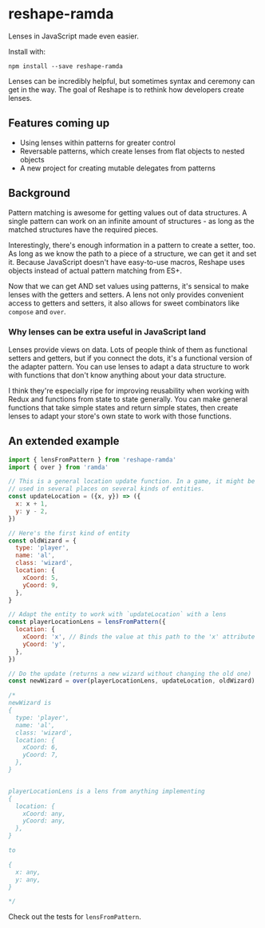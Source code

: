 # reshape-ramda
Lenses in JavaScript made even easier.

Install with:
```
npm install --save reshape-ramda
```

Lenses can be incredibly helpful, but sometimes syntax and ceremony can get in the way. 
The goal of Reshape is to rethink how developers create lenses.

## Features coming up
* Using lenses within patterns for greater control
* Reversable patterns, which create lenses from flat objects to nested objects
* A new project for creating mutable delegates from patterns

## Background

Pattern matching is awesome for getting values out of data structures.
A single pattern can work on an infinite amount of structures - as long as the matched structures have the required pieces.

Interestingly, there's enough information in a pattern to create a setter, too. As long as we know the path to a piece
of a structure, we can get it and set it. Because JavaScript doesn't have easy-to-use macros, Reshape uses objects 
instead of actual pattern matching from ES+.

Now that we can get AND set values using patterns, it's sensical to make lenses with the getters and setters.
A lens not only provides convenient access to getters and setters, it also allows for sweet combinators like
`compose` and `over`.

### Why lenses can be extra useful in JavaScript land

Lenses provide views on data. Lots of people think of them as functional setters and getters,
but if you connect the dots, it's a functional version of the adapter pattern. You can use lenses
to adapt a data structure to work with functions that don't know anything about your data structure.

I think they're especially ripe for improving reusability when working with 
Redux and functions from state to state generally. You can make general 
functions that take simple states and return simple states, then create lenses to adapt your 
store's own state to work with those functions.


## An extended example

```JavaScript
import { lensFromPattern } from 'reshape-ramda'
import { over } from 'ramda'

// This is a general location update function. In a game, it might be
// used in several places on several kinds of entities.
const updateLocation = ({x, y}) => ({
  x: x + 1,
  y: y - 2,
})

// Here's the first kind of entity
const oldWizard = {
  type: 'player',
  name: 'al',
  class: 'wizard',
  location: {
    xCoord: 5,
    yCoord: 9,
  },
}

// Adapt the entity to work with `updateLocation` with a lens
const playerLocationLens = lensFromPattern({
  location: {
    xCoord: 'x', // Binds the value at this path to the 'x' attribute
    yCoord: 'y',
  },
})

// Do the update (returns a new wizard without changing the old one)
const newWizard = over(playerLocationLens, updateLocation, oldWizard)

/*
newWizard is
{
  type: 'player',
  name: 'al',
  class: 'wizard',
  location: {
    xCoord: 6,
    yCoord: 7,
  },
}


playerLocationLens is a lens from anything implementing
{
  location: {
    xCoord: any,
    yCoord: any,
  },
}

to

{
  x: any,
  y: any,
}

*/

```

Check out the tests for `lensFromPattern`.
